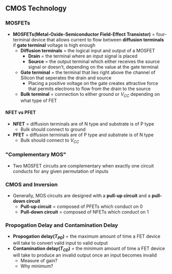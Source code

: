 ## CMOS Technology

### MOSFETs
- **MOSFETs(Metal-Oxide-Semiconductor Field-Effect Transistor)** = four-terminal device that allows current to flow between **diffusion terminals** if **gate terminal** voltage is high enough
    * **Diffusion terminals** = the logical input and output of a MOSFET
        + **Drain** = the terminal where an input signal is placed
        + **Source** = the output terminal which either receives the source signal or doesn't, depending on the value at the gate terminal
    * **Gate terminal** = the terminal that lies right above the channel of Silicon that seperates the drain and source
        + Placing a positive voltage on the gate creates attractive force that permits electrons to flow from the drain to the source
    * **Bulk terminal** = connection to either ground or $V_{CC}$ depending on what type of FET

#### NFET vs PFET
- **NFET** = diffusion terminals are of N type and substrate is of P type
    * Bulk should connect to ground
- **PFET** = diffusion terminals are of P type and substrate is of N type
    * Bulk should connect to $V_{CC}$

### "Complementary MOS"
- Two MOSFET circuits are complementary when exactly one circuit conducts for any given permutation of inputs

### CMOS and Inversion
- Generally, MOS circuits are designed with a **pull-up circuit** and a **pull-down circuit**
    * **Pull-up circuit** = composed of PFETs which conduct on 0
    * **Pull-down circuit** = composed of NFETs which conduct on 1

### Propogation Delay and Contamination Delay
- **Propogation delay($T_{PD}$)** = the maximum amount of time a FET device will take to convert valid input to valid output
- **Contamination delay($T_{CD}$)** = the minimum amount of time a FET device will take to produce an invalid output once an input becomes invalid
    * Measure of gain?
    * Why minimum?
